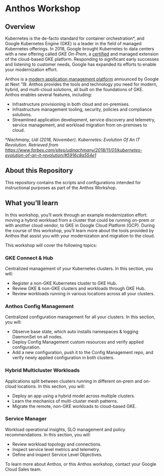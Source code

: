 # Anthos Workshop



## Overview
Kubernetes is the de-facto standard for container orchestration*, and Google Kubernetes Engine (GKE) is a leader in the field of managed Kubernetes offerings. In 2018, Google brought Kubernetes to data centers with a new offering called _GKE On-Prem_, a [certified](https://github.com/cncf/k8s-conformance) and managed extension of the cloud-based GKE platform. Responding to significant early successes and listening to customer needs, Google has expanded its efforts to enable your modernization effort. 

Anthos is a [modern application management platform](https://cloud.google.com/anthos/docs/concepts/anthos-overview) announced by Google at Next '19. Anthos  provides the tools and technology you need for modern, hybrid, and multi-cloud solutions, all built on the foundations of GKE. Anthos enables several features, including:
- Infrastructure provisioning in both cloud and on-premises.
- Infrastructure management tooling, security, policies and compliance solutions.
- Streamlined application development, service discovery and telemetry, service management, and workload migration from on-premises to cloud.

*_Nachmany, Udi (2018, November). Kubernetes: Evolution Of An IT Revolution. Retrieved from https://www.forbes.com/sites/udinachmany/2018/11/01/kubernetes-evolution-of-an-it-revolution/#5916c8a554e1_


## About this Repository
This repository contains the scripts and configurations intended for instructional purposes as part of the Anthos Workshop.

## What you’ll learn
In this workshop, you’ll work through an example modernization effort: moving a hybrid workload from a cluster that could be running on-prem or with another cloud vendor, to GKE in Google Cloud Platform (GCP). During the course of this workshop, you’ll learn more about the tools provided by Anthos that assist you with your modernization and migration to the cloud. 

This workshop will cover the following topics:

### GKE Connect & Hub
Centralized management of your Kubernetes clusters. In this section, you will:
- Register a non-GKE Kubernetes cluster to GKE Hub.
- Review GKE & non-GKE clusters and workloads through GKE Hub.
- Review workloads running in various locations across all your clusters.


### Anthos Config Management
Centralized configuration management for all your clusters. In this section, you will:
- Observe base state, which auto installs namespaces & logging DaemonSet on all nodes.
- Deploy Config Management custom resources and verify applied configuration.
- Add a new configuration, push it to the Config Management repo, and verify newly applied configuration in both clusters.

  
### Hybrid Multicluster Workloads
Applications split between clusters running in different on-prem and on-cloud locations. In this section, you will:
- Deploy an app using a hybrid model across multiple clusters.
- Learn the mechanics of multi-cluster mesh patterns.
- Migrate the remote, non-GKE workloads to cloud-based GKE.

### Service Manager 
Workload operational insights, SLO management and policy recommendations. In this section, you will:
- Review workload topology and connections.
- Inspect service level metrics and telemetry.
- Define and inspect Service Level Objectives.

To learn more about Anthos, or this Anthos workshop, contact your Google Cloud Sales team.

